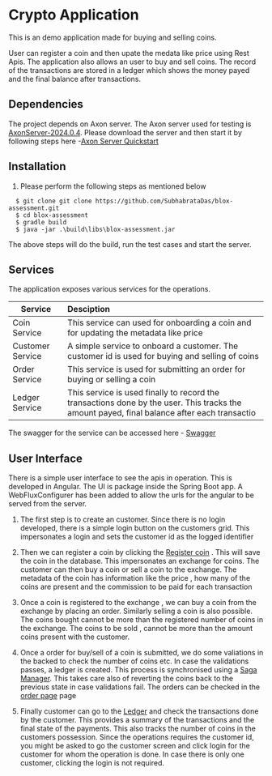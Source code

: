 # Crypto Application

This is an demo application made for buying and selling coins.

User can register a coin and then upate the medata like price using Rest Apis.
The application also allows an user to buy and sell coins.
The record of the transactions are stored in a ledger which shows the money payed and the final balance after transactions.

## Dependencies
The project depends on Axon server. 
The Axon server used for testing is [AxonServer-2024.0.4](https://docs.axoniq.io/reference-guide/release-notes/rn-axon-server/rn-as-major-releases#release-2024.1).
Please download the server and then start it by following steps here -[Axon Server Quickstart](https://docs.axoniq.io/reference-guide/getting-started/quick-start)

## Installation

1. Please perform the following steps as mentioned below

 ```
   $ git clone git clone https://github.com/SubhabrataDas/blox-assessment.git
   $ cd blox-assessment
   $ gradle build
   $ java -jar .\build\libs\blox-assessment.jar

  ```
The above steps will do the build, run the test cases and start the server. 

## Services

The application exposes various services for the operations.

| Service           | Desciption                                                                                                                                
| -------------    |:--------------------------------------------------------------------------------------------------------------------------------------------      
| Coin Service     | This service can used for onboarding a coin and for updating the metadata like price                                                        
| Customer Service | A simple service to onboard a customer. The customer id is used for buying and selling of coins                                            
| Order Service    | This service is used for submitting an order for buying or selling a coin                                                                    
| Ledger Service   | This service is used finally to record the transactions done by the user. This tracks the amount payed, final balance after each transactio

The swagger for the service can be accessed here - [Swagger](http://localhost:8080/swagger-ui.html)

## User Interface

There is a simple user interface to see the apis in operation. This is developed in Angular. 
The UI is package inside the Spring Boot app. A WebFluxConfigurer has been added to allow the urls for the angular to be served from the server.

1. The first step is to create an customer. Since there is no login developed, there is a simple login button on the customers grid.
    This impersonates a login and sets the customer id as the logged identifier

2. Then we can register a coin by clicking the [Register coin](http://localhost:8080/coin-add-page) . This will save the coin in the database. This impersonates an exchange for coins.
   The customer can then buy a coin or sell a coin to the exchange. The metadata of the coin has information like the price , how many of the coins are present and the commission to be paid
   for each transaction

3. Once a coin is registered to the exchange , we can buy a coin from the exchange by placing an order. Similarly selling a coin is also possible.
   The coins bought cannot be more than the registered number of coins in the exchange.
   The coins to be sold , cannot be more than the amount coins present with the customer.

4. Once a order for buy/sell of a coin is submitted, we do some valiations in the backed to check the number of coins etc. In case the validations passes, a ledger is created.
   This process is synchronised using a [Saga Manager](https://docs.axoniq.io/reference-guide/v/3.1/part-ii-domain-logic/sagas). This takes care also of reverting the coins back to the
   previous state in case validations fail. The orders can be checked in the [order page](http://localhost:8080/order-status) page

5. Finally customer can go to the [Ledger](http://localhost:8080/get-customer-legder) and check the transactions done by the customer. This provides a summary of the transactions and the final state of the payments.
   This also tracks the number of coins in the customers possession. Since the operations requires the customer id, you might be asked to go the customer screen and click login for the customer for whom the operation is done.
   In case there is only one customer, clicking the login is not required. 


